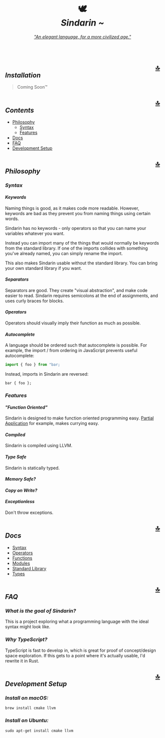 <div id="sindarin" align="center">
  <h1 align="center">
    <div>🕊</div><i>Sindarin ~</i>
  </h1>
  <h6><a href="https://www.youtube.com/watch?v=vQA5aLctA0I"><i>"An elegant language, for a more civilized age."</i></a></h6>
  <br />
</div>

<h2 id="installation"><div align="right"><a href="#sindarin">🔝</a></div><i>Installation</i></h2>

> Coming Soon&trade;

<h2 id="contents"><div align="right"><a href="#sindarin">🔝</a></div><i>Contents</i></h2>

- [Philosophy](#philosophy)
  - [Syntax](#syntax)
  - [Features](#features)
- [Docs](#docs)
- [FAQ](#faq)
- [Development Setup](#development-setup)

<h2 id="philosophy"><div align="right"><a href="#sindarin">🔝</a></div><i>Philosophy</i></h2>

### _Syntax_

#### _Keywords_

Naming things is good, as it makes code more readable. However, keywords are bad as they prevent you from naming things using certain words.

Sindarin has no keywords - only operators so that you can name your variables whatever you want.

Instead you can import many of the things that would normally be keywords from the standard library. If one of the imports collides with something you've already named, you can simply rename the import.

This also makes Sindarin usable without the standard library. You can bring your own standard library if you want.

#### _Separators_

Separators are good. They create "visual abstraction", and make code easier to read. Sindarin requires semicolons at the end of assignments, and uses curly braces for blocks.

#### _Operators_

Operators should visually imply their function as much as possible.

#### _Autocomplete_

A language should be ordered such that autocomplete is possible. For example, the import / from ordering in JavaScript prevents useful autocomplete:

```js
import { foo } from "bar;
```

Instead, imports in Sindarin are reversed:
```
bar { foo };
```

### _Features_

#### _"Function Oriented"_

Sindarin is designed to make function oriented programming easy. [Partial Application](docs/functions.md#partial-application) for example, makes currying easy.

#### _Compiled_

Sindarin is compiled using LLVM.

#### _Type Safe_

Sindarin is statically typed.

#### _Memory Safe?_
#### _Copy on Write?_
#### _Exceptionless_

Don't throw exceptions.

<h2 id="docs"><div align="right"><a href="#sindarin">🔝</a></div><i>Docs</i></h2>

- [Syntax](docs/syntax.md)
- [Operators](docs/operators.md)
- [Functions](docs/functions.md)
- [Modules](docs/modules.md)
- [Standard Library](docs/standard-library.md)
- [Types](docs/types.md)

<h2 id="faq"><div align="right"><a href="#sindarin">🔝</a></div><i>FAQ</i></h2>

### _What is the goal of Sindarin?_

This is a project exploring what a programming language with the ideal syntax might look like.

### _Why TypeScript?_

TypeScript is fast to develop in, which is great for proof of concept/design space exploration. If this gets to a point where it's actually usable, I'd rewrite it in Rust.


<h2 id="development-setup"><div align="right"><a href="#sindarin">🔝</a></div><i>Development Setup</i></h2>

### _Install on macOS:_
```
brew install cmake llvm
```

### _Install on Ubuntu:_
```
sudo apt-get install cmake llvm
```
